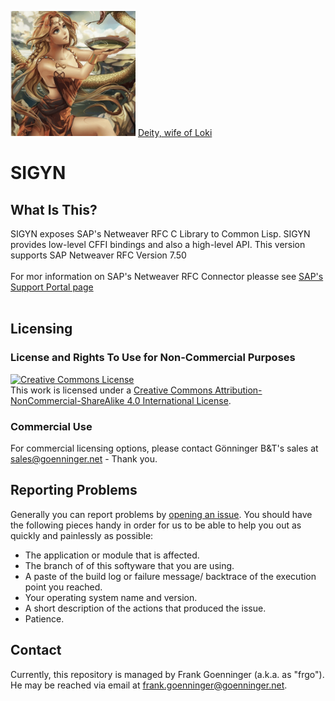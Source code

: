 <img src="https://github.com/goenninger-b-t/sigyn/raw/main/images/sigyn.png" height="200"/> [Deity, wife of Loki](https://en.wikipedia.org/wiki/Sigyn)

# SIGYN

## What Is This?
SIGYN exposes SAP's Netweaver RFC C Library to Common Lisp. SIGYN provides low-level CFFI bindings and also a high-level API. This version supports SAP Netweaver RFC Version 7.50<br><br>
For mor information on SAP's Netweaver RFC Connector pleasse see [SAP's Support Portal page](https://support.sap.com/en/product/connectors/nwrfcsdk.html)<br><br>

## Licensing

### License and Rights To Use for Non-Commercial Purposes
<a rel="license" href="http://creativecommons.org/licenses/by-nc-sa/4.0/"><img alt="Creative Commons License" style="border-width:0" src="https://i.creativecommons.org/l/by-nc-sa/4.0/88x31.png" /></a><br />This work is licensed under a <a rel="license" href="http://creativecommons.org/licenses/by-nc-sa/4.0/">Creative Commons Attribution-NonCommercial-ShareAlike 4.0 International License</a>.

### Commercial Use

For commercial licensing options, please contact Gönninger B&T's sales at [sales@goenninger.net](mailto:sales@goenninger.net) - Thank you.

## Reporting Problems
Generally you can report problems by [opening an issue](https://github.com/goenningerbt/sigyn/issues). You should have the following pieces handy in order for us to be able to help you out as quickly and painlessly as possible:

* The application or module that is affected.
* The branch of of this softyware that you are using.
* A paste of the build log or failure message/ backtrace of the execution point you reached.
* Your operating system name and version.
* A short description of the actions that produced the issue.
* Patience.

## Contact
Currently, this repository is managed by Frank Goenninger (a.k.a. as "frgo"). He may be reached via email at [frank.goenninger@goenninger.net](mailto:frank.goenninger@goenninger.net).
